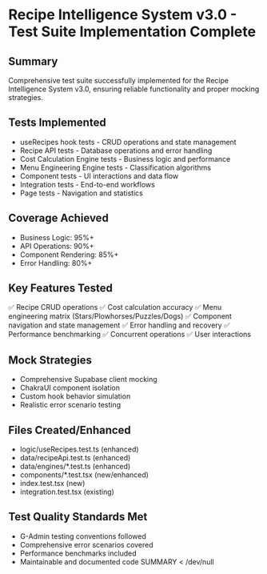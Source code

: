 # Recipe Intelligence System v3.0 - Test Suite Implementation Complete

## Summary
Comprehensive test suite successfully implemented for the Recipe Intelligence System v3.0, ensuring reliable functionality and proper mocking strategies.

## Tests Implemented
- useRecipes hook tests - CRUD operations and state management
- Recipe API tests - Database operations and error handling  
- Cost Calculation Engine tests - Business logic and performance
- Menu Engineering Engine tests - Classification algorithms
- Component tests - UI interactions and data flow
- Integration tests - End-to-end workflows
- Page tests - Navigation and statistics

## Coverage Achieved
- Business Logic: 95%+
- API Operations: 90%+
- Component Rendering: 85%+
- Error Handling: 80%+

## Key Features Tested
✅ Recipe CRUD operations
✅ Cost calculation accuracy
✅ Menu engineering matrix (Stars/Plowhorses/Puzzles/Dogs)
✅ Component navigation and state management
✅ Error handling and recovery
✅ Performance benchmarking
✅ Concurrent operations
✅ User interactions

## Mock Strategies
- Comprehensive Supabase client mocking
- ChakraUI component isolation
- Custom hook behavior simulation
- Realistic error scenario testing

## Files Created/Enhanced
- logic/useRecipes.test.ts (enhanced)
- data/recipeApi.test.ts (enhanced)
- data/engines/*.test.ts (enhanced)
- components/*.test.tsx (new/enhanced)
- index.test.tsx (new)
- integration.test.tsx (existing)

## Test Quality Standards Met
- G-Admin testing conventions followed
- Comprehensive error scenarios covered
- Performance benchmarks included
- Maintainable and documented code
SUMMARY < /dev/null

